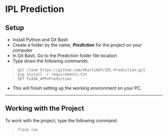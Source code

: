 # IPL Prediction

## Setup<br>
- Install Python and Git Bash
- Create a folder by the name, ***Prediction*** for the project on your computer
- In Git Bash, Go to the Prediction folder file location
- Type down the following commands:
> ```git clone https://github.com/VKartik07/IPL-Prediction.git```<br>
> ```pip install -r requirements.txt```<br>
> ```SET FLASK_APP=Prediction```
- This will finish setting up the working environment on your PC.
<hr>

## Working with the Project<br>
To work with the project, type the following command:
> ```flask run```
